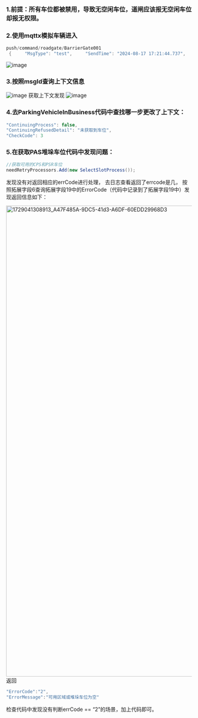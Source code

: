 ### 1.前提：所有车位都被禁用，导致无空闲车位，道闸应该报无空闲车位却报无权限。
### 2.使用mqttx模拟车辆进入
```C#
push/command/roadgate/BarrierGate001
 {     "MsgType": "test",     "SendTime": "2024-08-17 17:21:44.737",     "ProductKey": "ProductBarrierGate001",     "DeviceKey": "BarrierGate001",     "Data":{       "PlateNum":"鲁BD58126"     } }
```
![image](https://github.com/user-attachments/assets/3bf86a39-d149-4de7-8128-b4d10de88b5f)

### 3.按照msgId查询上下文信息
![image](https://github.com/user-attachments/assets/c80997f0-2cfd-4641-a0a0-7202f4d571fc)
获取上下文发现
![image](https://github.com/user-attachments/assets/649736a9-138e-4ea0-aadd-548b442b44b6)
### 4.去ParkingVehicleInBusiness代码中查找哪一步更改了上下文：
```C#
"ContinuingProcess": false,
"ContinuingRefusedDetail": "未获取到车位",
"CheckCode": 3
```
### 5.在获取PAS堆垛车位代码中发现问题：
```C#
//获取可用的CPS和PSR车位
needRetryProcessors.Add(new SelectSlotProcess());
```
发现没有对返回相应的errCode进行处理，
去日志查看返回了errcode是几，
按照拓展字段6查询拓展字段19中的ErrorCode（代码中记录到了拓展字段19中）发现返回信息如下：

<img width="1274" alt="1729041308913_A47F485A-9DC5-41d3-A6DF-60EDD29968D3" src="https://github.com/user-attachments/assets/883324a5-a0a9-46ea-92e6-dda9d0fbeaca">
返回

```C#
"ErrorCode":"2",
"ErrorMessage":"可用区域或堆垛车位为空"
```
检查代码中发现没有判断errCode == “2”的场景，加上代码即可。